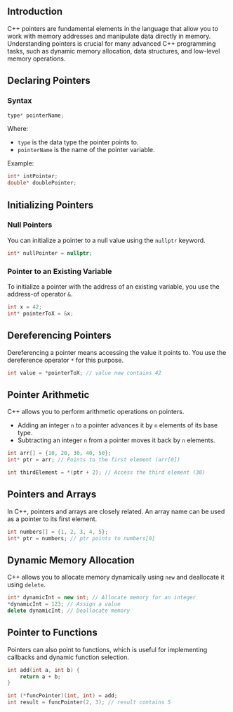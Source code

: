 ## Introduction

C++ pointers are fundamental elements in the language that allow you to work with memory addresses and manipulate data directly in memory. Understanding pointers is crucial for many advanced C++ programming tasks, such as dynamic memory allocation, data structures, and low-level memory operations.

## Declaring Pointers

### Syntax

```cpp
type* pointerName;
```

Where:
- `type` is the data type the pointer points to.
- `pointerName` is the name of the pointer variable.

Example:

```cpp
int* intPointer;
double* doublePointer;
```

## Initializing Pointers

### Null Pointers

You can initialize a pointer to a null value using the `nullptr` keyword.

```cpp
int* nullPointer = nullptr;
```

### Pointer to an Existing Variable

To initialize a pointer with the address of an existing variable, you use the address-of operator `&`.

```cpp
int x = 42;
int* pointerToX = &x;
```

## Dereferencing Pointers

Dereferencing a pointer means accessing the value it points to. You use the dereference operator `*` for this purpose.

```cpp
int value = *pointerToX; // value now contains 42
```

## Pointer Arithmetic

C++ allows you to perform arithmetic operations on pointers.

- Adding an integer `n` to a pointer advances it by `n` elements of its base type.
- Subtracting an integer `n` from a pointer moves it back by `n` elements.

```cpp
int arr[] = {10, 20, 30, 40, 50};
int* ptr = arr; // Points to the first element (arr[0])

int thirdElement = *(ptr + 2); // Access the third element (30)
```

## Pointers and Arrays

In C++, pointers and arrays are closely related. An array name can be used as a pointer to its first element.

```cpp
int numbers[] = {1, 2, 3, 4, 5};
int* ptr = numbers; // ptr points to numbers[0]
```

## Dynamic Memory Allocation

C++ allows you to allocate memory dynamically using `new` and deallocate it using `delete`.

```cpp
int* dynamicInt = new int; // Allocate memory for an integer
*dynamicInt = 123; // Assign a value
delete dynamicInt; // Deallocate memory
```

## Pointer to Functions

Pointers can also point to functions, which is useful for implementing callbacks and dynamic function selection.

```cpp
int add(int a, int b) {
    return a + b;
}

int (*funcPointer)(int, int) = add;
int result = funcPointer(2, 3); // result contains 5
```

